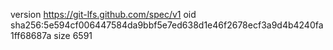 version https://git-lfs.github.com/spec/v1
oid sha256:5e594cf006447584da9bbf5e7ed638d1e46f2678ecf3a9d4b4240fa1ff68687a
size 6591
